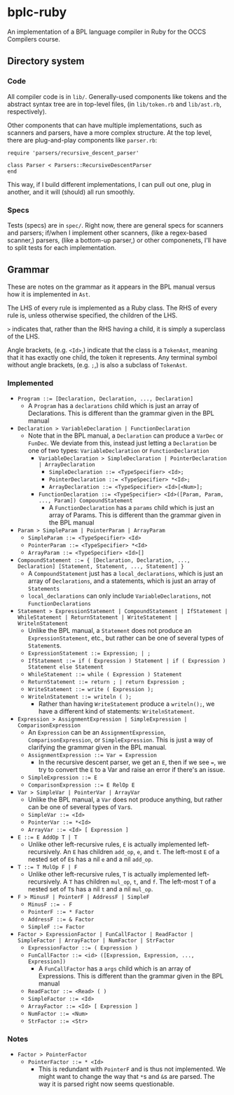 bplc-ruby
====

An implementation of a BPL language compiler in Ruby for the OCCS Compilers course.

Directory system
---

### Code

All compiler code is in `lib/`.  Generally-used components like tokens and the abstract syntax tree are in top-level
files, (in `lib/token.rb` and `lib/ast.rb`, respectively).

Other components that can have multiple implementations, such as scanners and parsers, have a more complex structure.
At the top level, there are plug-and-play components like `parser.rb`:

    require 'parsers/recursive_descent_parser'

    class Parser < Parsers::RecursiveDescentParser
    end

This way, if I build different implementations, I can pull out one, plug in another, and it will (should) all run
smoothly.

### Specs

Tests (specs) are in `spec/`.  Right now, there are general specs for scanners and parsers; if/when I implement other
scanners, (like a regex-based scanner,) parsers, (like a bottom-up parser,) or other componenets, I'll have to split
tests for each implementation.

Grammar
---

These are notes on the grammar as it appears in the BPL manual versus how it is implemented in `Ast`.

The LHS of every rule is implemented as a Ruby class.  The RHS of every rule is, unless otherwise specified, the
children of the LHS.

`>` indicates that, rather than the RHS having a child, it is simply a superclass of the LHS.

Angle brackets, (e.g. `<Id>`,) indicate that the class is a `TokenAst`, meaning that it has exactly one child, the token
it represents.  Any terminal symbol without angle brackets, (e.g. `;`,) is also a subclass of `TokenAst`.

### Implemented

- `Program ::= [Declaration, Declaration, ..., Declaration]`
  - A `Program` has a `declarations` child which is just an array of Declarations.  This is different than the
    grammar given in the BPL manual
- `Declaration > VariableDeclaration | FunctionDeclaration`
  - Note that in the BPL manual, a `Declaration` can produce a `VarDec` or `FunDec`.  We deviate from this, instead just
    letting a `Declaration` be one of two types: `VariableDeclaration` or `FunctionDeclaration`
    - `VariableDeclaration > SimpleDeclaration | PointerDeclaration | ArrayDeclaration`
        - `SimpleDeclaration ::= <TypeSpecifier> <Id>;`
        - `PointerDeclaration ::= <TypeSpecifier> *<Id>;`
        - `ArrayDeclaration ::= <TypeSpecifier> <Id>[<Num>];`
    - `FunctionDeclaration ::= <TypeSpecifier> <Id>([Param, Param, ..., Param]) CompoundStatement`
      - A `FunctionDeclaration` has a `params` child which is just an array of Params.  This is different than the
        grammar given in the BPL manual
- `Param > SimpleParam | PointerParam | ArrayParam`
  - `SimpleParam ::= <TypeSpecifier> <Id>`
  - `PointerParam ::= <TypeSpecifier> *<Id>`
  - `ArrayParam ::= <TypeSpecifier> <Id>[]`
- `CompoundStatement ::= { [Declaration, Declaration, ..., Declaration] [Statement, Statement, ..., Statement] }`
  - A `CompoundStatement` just has a `local_declarations`, which is just an array of `Declarations`, and a statements, which is
    just an array of `Statements`
  - `local_declarations` can only include `VariableDeclarations`, not `FunctionDeclarations`
- `Statement > ExpressionStatement | CompoundStatement | IfStatement | WhileStatement | ReturnStatement | WriteStatement | WritelnStatement`
  - Unlike the BPL manual, a `Statement` does not produce an `ExpressionStatement`, etc., but rather can be one of several
    types of `Statement`s.
  - `ExpressionStatement ::= Expression; | ;`
  - `IfStatement ::= if ( Expression ) Statement | if ( Expression ) Statement else Statement`
  - `WhileStatement ::= while ( Expression ) Statement`
  - `ReturnStatement ::= return ; | return Expression ;`
  - `WriteStatement ::= write ( Expression );`
  - `WritelnStatement ::= writeln ( );`
    - Rather than having `WriteStatement` produce a `writeln();`, we have a different kind of statements: `WritelnStatement`.
- `Expression > AssignmentExpression | SimpleExpression | ComparisonExpression`
  - An `Expression` can be an `AssignmentExpression`, `ComparisonExpression`, or `SimpleExpression`.  This is just a way of
    clarifying the grammar given in the BPL manual.
  - `AssignmentExpression ::= Var = Expression`
    - In the recursive descent parser, we get an `E`, then if we see `=`, we try to convert the `E` to a Var and raise an
      error if there's an issue.
  - `SimpleExpression ::= E`
  - `ComparisonExpression ::= E RelOp E`
- `Var > SimpleVar | PointerVar | ArrayVar`
  - Unlike the BPL manual, a `Var` does not produce anything, but rather can be one of several types of `Var`s.
  - `SimpleVar ::= <Id>`
  - `PointerVar ::= *<Id>`
  - `ArrayVar ::= <Id> [ Expression ]`
- `E ::= E AddOp T | T`
  - Unlike other left-recursive rules, `E` is actually implemented left-recursively.  An `E` has children `add_op`, `e`, and
    `t`.  The left-most `E` of a nested set of `E`s has a nil `e` and a nil `add_op`.
- `T ::= T MulOp F | F`
  - Unlike other left-recursive rules, `T` is actually implemented left-recursively.  A `T` has children `mul_op`, `t`, and
    `f`.  The left-most `T` of a nested set of `T`s has a nil `t` and a nil `mul_op`.
- `F > MinusF | PointerF | AddressF | SimpleF`
  - `MinusF ::= - F`
  - `PointerF ::= * Factor`
  - `AddressF ::= & Factor`
  - `SimpleF ::= Factor`
- `Factor > ExpressionFactor | FunCallFactor | ReadFactor | SimpleFactor | ArrayFactor | NumFactor | StrFactor`
  - `ExpressionFactor ::= ( Expression )`
  - `FunCallFactor ::= <id> ([Expression, Expression, ..., Expression])`
    - A `FunCallFactor` has a `args` child which is an array of Expressions.  This is different than the grammar given
      in the BPL manual
  - `ReadFactor ::= <Read> ( )`
  - `SimpleFactor ::= <Id>`
  - `ArrayFactor ::= <Id> [ Expression ]`
  - `NumFactor ::= <Num>`
  - `StrFactor ::= <Str>`

### Notes

- `Factor > PointerFactor`
  - `PointerFactor ::= * <Id>`
    - This is redundant with `PointerF` and is thus not implemented.  We might want to change the way that `*`s and `&`s
      are parsed.  The way it is parsed right now seems questionable.
